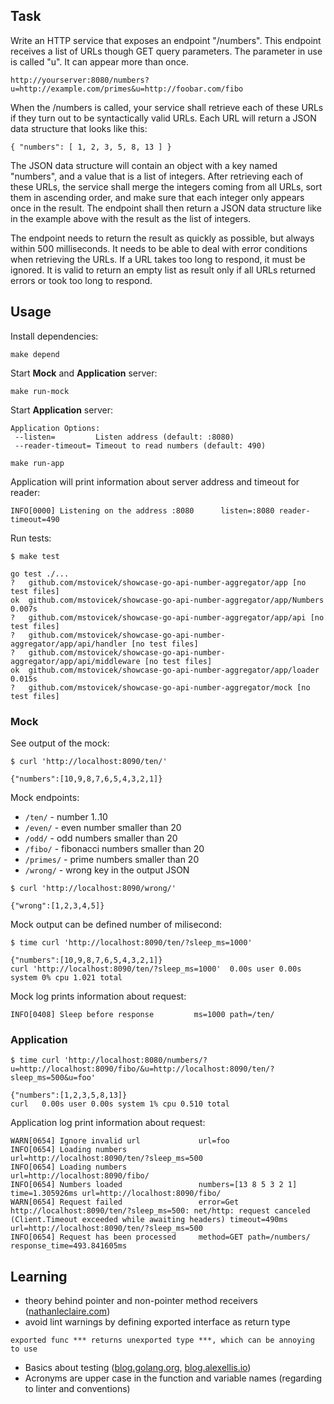 ## Task

Write an HTTP service that exposes an endpoint "/numbers". This endpoint receives a list of URLs 
though GET query parameters. The parameter in use is called "u". It can appear 
more than once.

```
http://yourserver:8080/numbers?u=http://example.com/primes&u=http://foobar.com/fibo
```

When the /numbers is called, your service shall retrieve each of these URLs if 
they turn out to be syntactically valid URLs. Each URL will return a JSON data 
structure that looks like this:

```
{ "numbers": [ 1, 2, 3, 5, 8, 13 ] }
```

The JSON data structure will contain an object with a key named "numbers", and 
a value that is a list of integers. After retrieving each of these URLs, the 
service shall merge the integers coming from all URLs, sort them in ascending 
order, and make sure that each integer only appears once in the result. The 
endpoint shall then return a JSON data structure like in the example above with 
the result as the list of integers.

The endpoint needs to return the result as quickly as possible, but always 
within 500 milliseconds. It needs to be able to deal with error conditions when 
retrieving the URLs. If a URL takes too long to respond, it must be ignored. It 
is valid to return an empty list as result only if all URLs returned errors or 
took too long to respond.

## Usage

Install dependencies:

```
make depend
```

Start **Mock** and **Application** server:
```
make run-mock
```

Start **Application** server:

```
Application Options:
 --listen=         Listen address (default: :8080)
 --reader-timeout= Timeout to read numbers (default: 490)
```

```
make run-app
```

Application will print information about server address and timeout for reader:

```
INFO[0000] Listening on the address :8080      listen=:8080 reader-timeout=490
```

Run tests:

```
$ make test
 
go test ./...
?   github.com/mstovicek/showcase-go-api-number-aggregator/app [no test files]
ok  github.com/mstovicek/showcase-go-api-number-aggregator/app/Numbers 0.007s
?   github.com/mstovicek/showcase-go-api-number-aggregator/app/api [no test files]
?   github.com/mstovicek/showcase-go-api-number-aggregator/app/api/handler [no test files]
?   github.com/mstovicek/showcase-go-api-number-aggregator/app/api/middleware [no test files]
ok  github.com/mstovicek/showcase-go-api-number-aggregator/app/loader 0.015s
?   github.com/mstovicek/showcase-go-api-number-aggregator/mock [no test files]
```

### Mock

See output of the mock:

```
$ curl 'http://localhost:8090/ten/'
 
{"numbers":[10,9,8,7,6,5,4,3,2,1]}
```

Mock endpoints:
- `/ten/` - number 1..10
- `/even/` -  even number smaller than 20
- `/odd/` - odd numbers smaller than 20
- `/fibo/` - fibonacci numbers smaller than 20
- `/primes/` - prime numbers smaller than 20 
- `/wrong/` - wrong key in the output JSON

```
$ curl 'http://localhost:8090/wrong/'
 
{"wrong":[1,2,3,4,5]}
```

Mock output can be defined number of milisecond:

```
$ time curl 'http://localhost:8090/ten/?sleep_ms=1000'
 
{"numbers":[10,9,8,7,6,5,4,3,2,1]}
curl 'http://localhost:8090/ten/?sleep_ms=1000'  0.00s user 0.00s system 0% cpu 1.021 total
```

Mock log prints information about request:

```
INFO[0408] Sleep before response         ms=1000 path=/ten/
``` 

### Application

```
$ time curl 'http://localhost:8080/numbers/?u=http://localhost:8090/fibo/&u=http://localhost:8090/ten/?sleep_ms=500&u=foo'
 
{"numbers":[1,2,3,5,8,13]}
curl   0.00s user 0.00s system 1% cpu 0.510 total
```

Application log print information about request:

```
WARN[0654] Ignore invalid url             url=foo
INFO[0654] Loading numbers                url=http://localhost:8090/ten/?sleep_ms=500
INFO[0654] Loading numbers                url=http://localhost:8090/fibo/
INFO[0654] Numbers loaded                 numbers=[13 8 5 3 2 1] time=1.305926ms url=http://localhost:8090/fibo/
WARN[0654] Request failed                 error=Get http://localhost:8090/ten/?sleep_ms=500: net/http: request canceled (Client.Timeout exceeded while awaiting headers) timeout=490ms url=http://localhost:8090/ten/?sleep_ms=500
INFO[0654] Request has been processed     method=GET path=/numbers/ response_time=493.841605ms
``` 


## Learning

- theory behind pointer and non-pointer method receivers ([nathanleclaire.com](https://nathanleclaire.com/blog/2014/08/09/dont-get-bitten-by-pointer-vs-non-pointer-method-receivers-in-golang/))
- avoid lint warnings by defining exported interface as return type

```
exported func *** returns unexported type ***, which can be annoying to use
```

- Basics about testing ([blog.golang.org](https://blog.golang.org/examples), [blog.alexellis.io](https://blog.alexellis.io/golang-writing-unit-tests/))
- Acronyms are upper case in the function and variable names (regarding to linter and conventions)   
